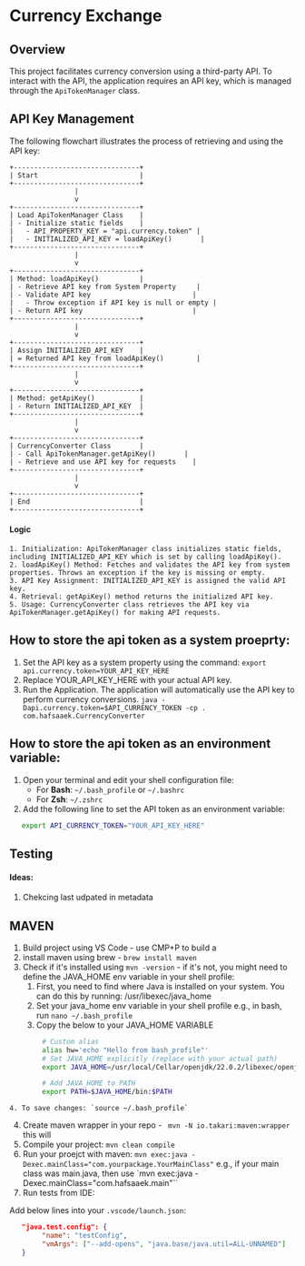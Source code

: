 # Currency Exchange

## Overview

This project facilitates currency conversion using a third-party API. To interact with the API, the application requires an API key, which is managed through the `ApiTokenManager` class.

## API Key Management

The following flowchart illustrates the process of retrieving and using the API key:

```
+-------------------------------+
| Start                         |
+-------------------------------+
                |
                v
+-------------------------------+
| Load ApiTokenManager Class    |
| - Initialize static fields    |
|   - API_PROPERTY_KEY = "api.currency.token" |
|   - INITIALIZED_API_KEY = loadApiKey()       |
+-------------------------------+
                |
                v
+-------------------------------+
| Method: loadApiKey()          |
| - Retrieve API key from System Property     |
| - Validate API key                         |
|   - Throw exception if API key is null or empty |
| - Return API key                           |
+-------------------------------+
                |
                v
+-------------------------------+
| Assign INITIALIZED_API_KEY    |
| = Returned API key from loadApiKey()        |
+-------------------------------+
                |
                v
+-------------------------------+
| Method: getApiKey()           |
| - Return INITIALIZED_API_KEY  |
+-------------------------------+
                |
                v
+-------------------------------+
| CurrencyConverter Class       |
| - Call ApiTokenManager.getApiKey()       |
| - Retrieve and use API key for requests    |
+-------------------------------+
                |
                v
+-------------------------------+
| End                           |
+-------------------------------+

```

#### Logic

    1. Initialization: ApiTokenManager class initializes static fields, including INITIALIZED_API_KEY which is set by calling loadApiKey().
    2. loadApiKey() Method: Fetches and validates the API key from system properties. Throws an exception if the key is missing or empty.
    3. API Key Assignment: INITIALIZED_API_KEY is assigned the valid API key.
    4. Retrieval: getApiKey() method returns the initialized API key.
    5. Usage: CurrencyConverter class retrieves the API key via ApiTokenManager.getApiKey() for making API requests.

## How to store the api token as a system proeprty:
1. Set the API key as a system property using the command:
`export api.currency.token=YOUR_API_KEY_HERE`
2. Replace YOUR_API_KEY_HERE with your actual API key.
3. Run the Application. The application will automatically use the API key to perform currency conversions.
`java -Dapi.currency.token=$API_CURRENCY_TOKEN -cp . com.hafsaaek.CurrencyConverter`

## How to store the api token as an environment variable:
1. Open your terminal and edit your shell configuration file:
   - For **Bash**: `~/.bash_profile` or `~/.bashrc`
   - For **Zsh**: `~/.zshrc`
2. Add the following line to set the API token as an environment variable:

```bash
   export API_CURRENCY_TOKEN="YOUR_API_KEY_HERE"
```

## Testing
#### Ideas:
1. Chekcing last udpated in metadata


## MAVEN 
1. Build project using VS Code - use CMP+P to build a
2. install maven using brew - `brew install maven`
3. Check if it's installed using `mvn -version` - if it's not, you might need to define the JAVA_HOME env variable in your shell profile:
    1. First, you need to find where Java is installed on your system. You can do this by running: /usr/libexec/java_home
    2. Set your java_home env variable in your shell profile e.g., in bash, run `nano ~/.bash_profile`
    3. Copy the below to your JAVA_HOME VARIABLE
```bash    
        # Custom alias
        alias hw='echo "Hello from bash_profile"'
        # Set JAVA_HOME explicitly (replace with your actual path)
        export JAVA_HOME=/usr/local/Cellar/openjdk/22.0.2/libexec/openjdk.jdk/Contents/Home

        # Add JAVA_HOME to PATH
        export PATH=$JAVA_HOME/bin:$PATH
```        
    4. To save changes: `source ~/.bash_profile`
4. Create maven wrapper in your repo - ` mvn -N io.takari:maven:wrapper` this will 
5. Compile your project: `mvn clean compile`
5. Run your proejct with maven:  `mvn exec:java -Dexec.mainClass="com.yourpackage.YourMainClass"` 
e.g., if your main class was main.java, then use `mvn exec:java -Dexec.mainClass="com.hafsaaek.main"``
6. Run tests from IDE:

Add below lines into your `.vscode/launch.json`:

```json
   "java.test.config": {
        "name": "testConfig",
        "vmArgs": ["--add-opens", "java.base/java.util=ALL-UNNAMED"]
   } 
```   
